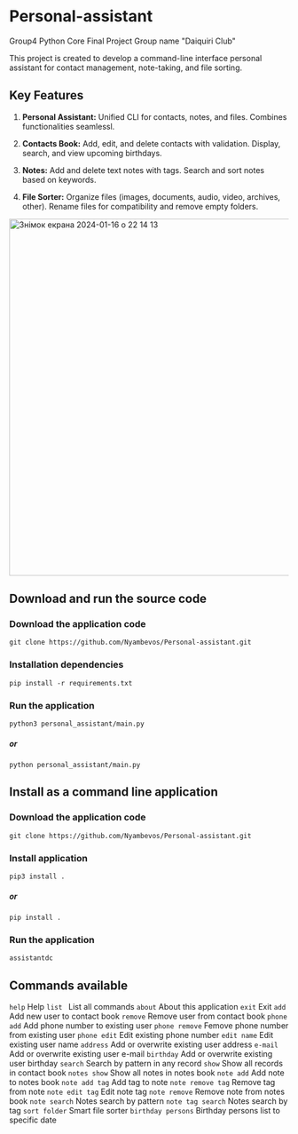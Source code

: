 # Personal-assistant
Group4 Python Core Final Project
Group name "Daiquiri Club"

This project is created to develop a command-line interface personal assistant for contact management, note-taking, and file sorting.

## Key Features

1. **Personal Assistant:**
Unified CLI for contacts, notes, and files.
Combines functionalities seamlessl.

2. **Contacts Book:**
Add, edit, and delete contacts with validation.
Display, search, and view upcoming birthdays.

3. **Notes:**
Add and delete text notes with tags.
Search and sort notes based on keywords.

4. **File Sorter:**
Organize files (images, documents, audio, video, archives, other).
Rename files for compatibility and remove empty folders.


<img width="643" alt="Знімок екрана 2024-01-16 о 22 14 13" src="https://github.com/Nyambevos/Personal-assistant/assets/145774512/ec519c24-f62c-4c02-985f-970386085a21">



## Download and run the source code

### Download the application code

```git clone https://github.com/Nyambevos/Personal-assistant.git```

### Installation dependencies

```pip install -r requirements.txt```

### Run the application

```python3 personal_assistant/main.py```
##### or
```python personal_assistant/main.py```



## Install as a command line application

### Download the application code

```git clone https://github.com/Nyambevos/Personal-assistant.git```

### Install application

```pip3 install .```
##### or
```pip install .```

### Run the application
```assistantdc```


## Commands available

`help`             Help
`list `            List all commands
`about`            About this application
`exit`             Exit
`add`              Add new user to contact book
`remove`           Remove user from contact book
`phone add`        Add phone number to existing user
`phone remove`     Femove phone number from existing user
`phone edit`       Edit existing phone number
`edit name`        Edit existing user name
`address`          Add or overwrite existing user address
`e-mail`           Add or overwrite existing user e-mail
`birthday`         Add or overwrite existing user birthday
`search`           Search by pattern in any record
`show`             Show all records in contact book
`notes show`       Show all notes in notes book
`note add`         Add note to notes book
`note add tag`     Add tag to note
`note remove tag`  Remove tag from note
`note edit tag`    Edit note tag
`note remove`      Remove note from notes book
`note search`      Notes search by pattern
`note tag search`  Notes search by tag
`sort folder`      Smart file sorter
`birthday persons` Birthday persons list to specific date




